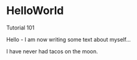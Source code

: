 HelloWorld
==========

Tutorial 101

Hello - I am now writing some text about myself...

I have never had tacos on the moon.

